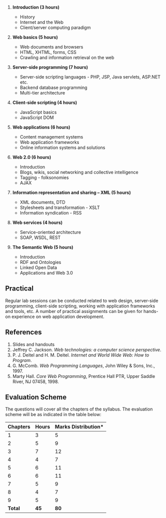 1. **Introduction (3 hours)**
    * History
    * Internet and the Web
    * Client/server computing paradigm
    
2. **Web basics (5 hours)**
    * Web documents and browsers
    * HTML, XHTML, forms, CSS
    * Crawling and information retrieval on the web

3. **Server-side programming (7 hours)**
    * Server-side scripting languages - PHP, JSP, Java servlets, ASP.NET etc.
    * Backend database programming
    * Multi-tier architecture

4. **Client-side scripting (4 hours)**
    * JavaScript basics
    * JavaScript DOM

5. **Web applications (6 hours)**
    * Content management systems
    * Web application frameworks
    * Online information systems and solutions

6. **Web 2.0 (6 hours)**
    * Introduction
    * Blogs, wikis, social networking and collective intelligence
    * Tagging - folksonomies
    * AJAX

7. **Information representation and sharing – XML (5 hours)**
    * XML documents, DTD
    * Stylesheets and transformation - XSLT
    * Information syndication - RSS

8. **Web services (4 hours)**
    * Service-oriented architecture
    * SOAP, WSDL, REST

9. **The Semantic Web (5 hours)**
    * Introduction
    * RDF and Ontologies
    * Linked Open Data
    * Applications and Web 3.0

## Practical

Regular lab sessions can be conducted related to web design, server-side programming, client-side scripting, working with application frameworks and tools, etc.  A number of practical assignments can be given for hands-on experience on web application development.

## References

1. Slides and handouts
2. Jeffrey C. Jackson. *Web technologies: a computer science perspective*.
3. P. J. Deitel and H. M. Deitel. *Internet and World Wide Web: How to Program*.
4. G. McComb. *Web Programming Languages*, John Wiley & Sons, Inc., 1997.
5. Marty Hall. *Core Web Programming*, Prentice Hall PTR, Upper Saddle River, NJ 07458, 1998.

## Evaluation Scheme

The questions will cover all the chapters of the syllabus. The evaluation scheme will be as indicated in the table below:

| Chapters  | Hours  | Marks Distribution* |
| --------- | ------ | ------------------- |
| 1         | 3      | 5                   |
| 2         | 5      | 9                   |
| 3         | 7      | 12                  |
| 4         | 4      | 7                   |
| 5         | 6      | 11                  |
| 6         | 6      | 11                  |
| 7         | 5      | 9                   |
| 8         | 4      | 7                   |
| 9         | 5      | 9                   |
| **Total** | **45** | **80**              |

